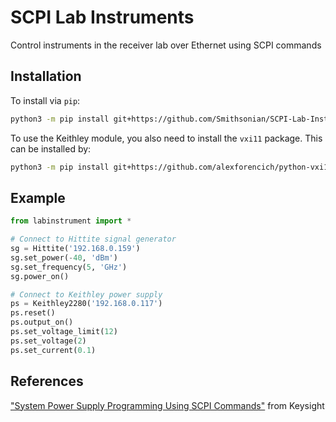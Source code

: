 SCPI Lab Instruments
====================

Control instruments in the receiver lab over Ethernet using SCPI commands

Installation
------------

To install via ``pip``:

```bash
python3 -m pip install git+https://github.com/Smithsonian/SCPI-Lab-Instruments.git
```

To use the Keithley module, you also need to install the ``vxi11`` package. This can be installed by:

```bash
python3 -m pip install git+https://github.com/alexforencich/python-vxi11.git
```

Example
-------

```python
from labinstrument import *

# Connect to Hittite signal generator
sg = Hittite('192.168.0.159')
sg.set_power(-40, 'dBm')
sg.set_frequency(5, 'GHz')
sg.power_on()

# Connect to Keithley power supply
ps = Keithley2280('192.168.0.117')
ps.reset()
ps.output_on()
ps.set_voltage_limit(12)
ps.set_voltage(2)
ps.set_current(0.1)
```

References
----------

["System Power Supply Programming Using SCPI Commands"](https://www.keysight.com/us/en/assets/7018-06572/white-papers/5992-3841.pdf) from Keysight

